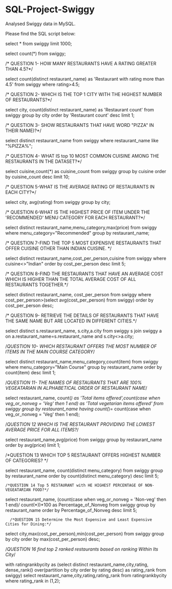 # SQL-Project-Swiggy

Analysed Swiggy data in MySQL.

Please find the SQL script below:

select * from swiggy limit 1000;

select count(*) from swiggy;

/*
QUESTION 1- HOW MANY RESTAURANTS HAVE A RATING GREATER THAN 4.5?*/

select count(distinct restaurant_name) as 'Restaurant with rating more than 4.5' from swiggy where rating>4.5;

/* QUESTION 2- WHICH IS THE TOP 1 CITY WITH THE HIGHEST NUMBER OF RESTAURANTS?*/

select city, count(distinct restaurant_name) as 'Restaurant count' from swiggy group by city order by 'Restaurant count' desc limit 1;

/* QUESTION 3- SHOW RESTAURANTS THAT HAVE WORD "PIZZA" IN THEIR NAME)?*/

select distinct restaurant_name from swiggy where restaurant_name like "%PIZZA%";

/* QUESTION 4- WHAT IS top 10 MOST COMMON CUISINE AMONG THE RESTAURANTS IN THE DATASET?*/

select cuisine,count(*) as cuisine_count from swiggy group by cuisine order by cuisine_count desc limit 10;

/* QUESTION 5-WHAT IS THE AVERAGE RATING OF RESTAURANTS IN EACH CITY?*/

select city, avg(rating) from swiggy group by city;

/* QUESTION 6-WHAT IS THE HIGHEST PRICE OF ITEM UNDER THE 'RECOMMENDED' MENU CATEGORY FOR EACH RESTAURANT?*/

select distinct restaurant_name,menu_category,max(price) from swiggy where menu_category="Recommended" group by restaurant_name;

/* QUESTION 7-FIND THE TOP 5 MOST EXPENSIVE RESTAURANTS THAT OFFER CUISINE OTHER THAN INDIAN CUISINE. */

select distinct restaurant_name,cost_per_person,cuisine from swiggy where cuisine<>"Indian" order by cost_per_person desc limit 5;

/* QUESTION 8-FIND THE RESTAURANTS THAT HAVE AN AVERAGE COST WHICH IS HIGHER THAN THE TOTAL AVERAGE COST OF ALL    
   RESTAURANTS TOGETHER.*/
   
   select distinct restaurant_name, cost_per_person from swiggy where cost_per_person>(select avg(cost_per_person) from swiggy) order by cost_per_person desc;
   
 /* QUESTION 9-  RETRIEVE THE DETAILS OF RESTAURANTS THAT HAVE THE SAME NAME BUT ARE LOCATED IN DIFFERENT CITIES.*/
 
 select distinct s.restaurant_name, s.city,a.city from swiggy s join swiggy a on a.restaurant_name=s.restaurant_name and s.city<>a.city;
 
 /*QUESTION 10- WHICH RESTAURANT OFFERS THE MOST NUMBER OF ITEMS IN THE MAIN COURSE CATEGORY*/
 
 select distinct restaurant_name,menu_category,count(item) from swiggy where menu_category="Main Course" group by restaurant_name order by count(item) desc limit 1;
 
 /*QUESTION 11-  THE NAMES OF RESTAURANTS THAT ARE 100% VEGEATARIAN IN ALPHABETICAL ORDER OF RESTAURANT NAME*/
 
select restaurant_name, count(*) as 'Total items offered',count(case  when veg_or_nonveg = 'Veg' then 1 end) as 'Total vegetarian items offered' from swiggy group by restaurant_name having count(*)= count(case  when veg_or_nonveg = 'Veg' then 1 end);

 /*QUESTION 12 WHICH IS THE RESTAURANT PROVIDING THE LOWEST AVERAGE PRICE FOR ALL ITEMS?*/
 
 select restaurant_name,avg(price) from swiggy group by restaurant_name order by avg(price) limit 1;
 
  /*QUESTION 13 WHICH TOP 5 RESTAURANT OFFERS HIGHEST NUMBER OF CATEGORIES? */
  
  select restaurant_name, count(distinct menu_category) from swiggy group by restaurant_name order by count(distinct menu_category) desc limit 5;
  
    /*QUESTION 14 Top 5 RESTAURANT with HE HIGHEST PERCENTAGE OF NON-VEGEATARIAN FOOD?*/
    
   select restaurant_name, (count(case when veg_or_nonveg = 'Non-veg' then 1 end)/ count(*))*100 as Percentage_of_Nonveg from swiggy group by restaurant_name order by Percentage_of_Nonveg  desc limit 5;
   
      /*QUESTION 15 Determine the Most Expensive and Least Expensive Cities for Dining:*/
      
select city,max(cost_per_person),min(cost_per_person) from swiggy group by city order by max(cost_per_person) desc;    

  /*QUESTION 16 find top 2 ranked restaurants based on ranking Within Its City*/
  
  with ratingrankbycity as (select distinct restaurant_name,city,rating, dense_rank() over(partition by city order by rating desc) as rating_rank from swiggy)
  select restaurant_name,city,rating,rating_rank from ratingrankbycity where rating_rank in (1,2);
